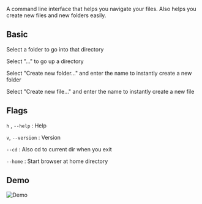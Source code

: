 A command line interface that helps you navigate your files. Also helps you create new files and new folders easily. 

## Basic
Select a folder to go into that directory

Select "..." to go up a directory

Select "Create new folder..." and enter the name to instantly create a new folder

Select "Create new file..." and enter the name to instantly create a new file

## Flags
`h` , `--help` : Help

`v`, `--version` : Version

`--cd` : Also cd to current dir when you exit

`--home` : Start browser at home directory

## Demo
![Demo](https://media.giphy.com/media/qRPL9wxwBRgh9uQLPU/giphy.gif)
